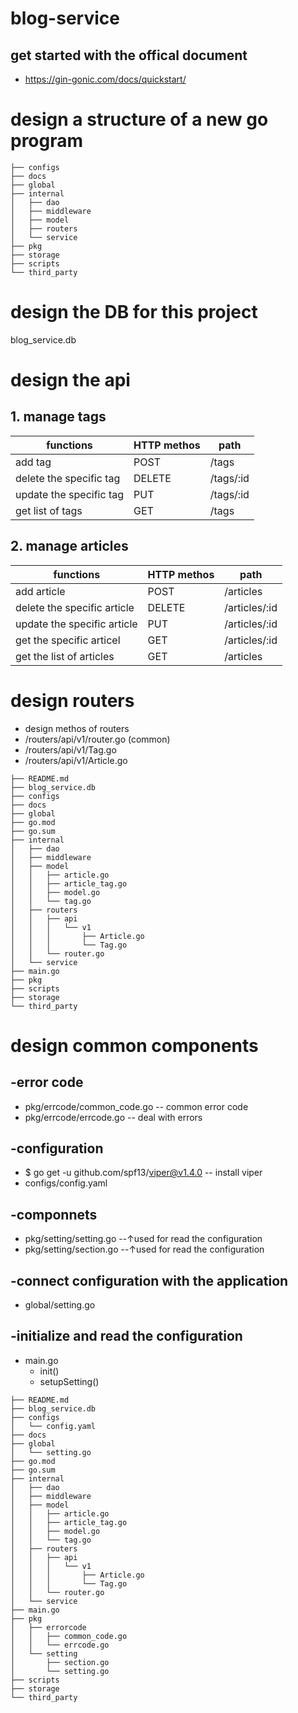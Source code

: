 # blog-service

## get started with the offical document

+ https://gin-gonic.com/docs/quickstart/

# design a structure of a new go program

```blog-service_structure
├── configs
├── docs
├── global
├── internal
│   ├── dao
│   ├── middleware
│   ├── model
│   ├── routers
│   └── service
├── pkg
├── storage
├── scripts
└── third_party
```

# design the DB for this project
blog_service.db

# design the api

## 1. manage tags
| functions               | HTTP methos | path      |
| ----------------------- | ----------- | --------- |
| add tag                 | POST        | /tags     |
| delete the specific tag | DELETE      | /tags/:id |
| update the specific tag | PUT         | /tags/:id |
| get list of tags        | GET         | /tags     |

## 2. manage articles
| functions                   | HTTP methos | path          |
| --------------------------- | ----------- | ------------- |
| add article                 | POST        | /articles     |
| delete the specific article | DELETE      | /articles/:id |
| update the specific article | PUT         | /articles/:id |
| get the specific articel    | GET         | /articles/:id |
| get the list of articles    | GET         | /articles     |

# design routers
+ design methos of routers
+ /routers/api/v1/router.go (common)
+ /routers/api/v1/Tag.go
+ /routers/api/v1/Article.go
  
```
├── README.md
├── blog_service.db
├── configs
├── docs
├── global
├── go.mod
├── go.sum
├── internal
│   ├── dao
│   ├── middleware
│   ├── model
│   │   ├── article.go
│   │   ├── article_tag.go
│   │   ├── model.go
│   │   └── tag.go
│   ├── routers
│   │   ├── api
│   │   │   └── v1
│   │   │       ├── Article.go
│   │   │       └── Tag.go
│   │   └── router.go
│   └── service
├── main.go
├── pkg
├── scripts
├── storage
└── third_party
```
# design common components

## -error code
+ pkg/errcode/common_code.go -- common error code
+  pkg/errcode/errcode.go -- deal with errors

## -configuration
+ $ go get -u github.com/spf13/viper@v1.4.0 -- install viper
+ configs/config.yaml

## -componnets
+ pkg/setting/setting.go --↑used for read the configuration
+ pkg/setting/section.go --↑used for read the configuration

## -connect configuration with the application
+ global/setting.go

## -initialize and read the configuration
+ main.go
  + init()
  + setupSetting()

```
├── README.md
├── blog_service.db
├── configs
│   └── config.yaml
├── docs
├── global
│   └── setting.go
├── go.mod
├── go.sum
├── internal
│   ├── dao
│   ├── middleware
│   ├── model
│   │   ├── article.go
│   │   ├── article_tag.go
│   │   ├── model.go
│   │   └── tag.go
│   ├── routers
│   │   ├── api
│   │   │   └── v1
│   │   │       ├── Article.go
│   │   │       └── Tag.go
│   │   └── router.go
│   └── service
├── main.go
├── pkg
│   ├── errorcode
│   │   ├── common_code.go
│   │   └── errcode.go
│   └── setting
│       ├── section.go
│       └── setting.go
├── scripts
├── storage
└── third_party
```